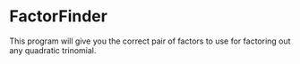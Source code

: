 # FactorFinder
This program will give you the correct pair of factors to use for factoring out any quadratic trinomial. 
